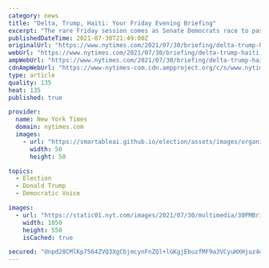 ```yaml
---
category: news
title: "Delta, Trump, Haiti: Your Friday Evening Briefing"
excerpt: "The rare Friday session comes as Senate Democrats race to pass the bipartisan bill before leaving for the August recess. The emerging deal will provide $550 billion in new funding,but it still faces a bumpy road."
publishedDateTime: 2021-07-30T21:49:00Z
originalUrl: "https://www.nytimes.com/2021/07/30/briefing/delta-trump-haiti.html"
webUrl: "https://www.nytimes.com/2021/07/30/briefing/delta-trump-haiti.html"
ampWebUrl: "https://www.nytimes.com/2021/07/30/briefing/delta-trump-haiti.amp.html"
cdnAmpWebUrl: "https://www-nytimes-com.cdn.ampproject.org/c/s/www.nytimes.com/2021/07/30/briefing/delta-trump-haiti.amp.html"
type: article
quality: 135
heat: 135
published: true

provider:
  name: New York Times
  domain: nytimes.com
  images:
    - url: "https://smartableai.github.io/election/assets/images/organizations/nytimes.com-50x50.jpg"
      width: 50
      height: 50

topics:
  - Election
  - Donald Trump
  - Democratic Voice

images:
  - url: "https://static01.nyt.com/images/2021/07/30/multimedia/30PMBriefing-virus-vaccines-promo/merlin_192102756_b1244776-fd01-4502-9da6-419fbdd217b0-facebookJumbo.jpg"
    width: 1050
    height: 550
    isCached: true

secured: "Unpd28CMlKp7564ZVQ3XgCbjmcynFnZQl+lGKgjEbuzfMF9a3VCyuHXHjuz4nBeBXTaW8wF4JdNL0NQ4f3L7z00EtQP+643Q4Bz51LYXJnmpCZCTVMA3GOdVatp2660T25qTQt7EcbXdoNg3iKCHn5rITDMWYPNxDCJLNvMoirQ39ivwPLI5hpKdfa+ByN9+sXblr8uvUOWiT2B32D/wYajJEn0GjJAUrX0NvlUVX39BajLqun0AxWZIawEx1yKj09YQOVkqSfjNi1dBlwCJMoMWb/IjWSrLaZ0Yvu1HrdlLAFKpO7jzvE+BJb+npoofuwzKprXBxOHR7JZOasiykb3J0LR2x9m3mOGnqXO4nKY=;VR9ruIUTcIe7VtwtrIyAlg=="
---
```


